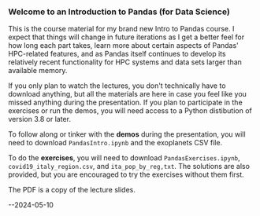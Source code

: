 ### Welcome to an Introduction to Pandas (for Data Science)

This is the course material for my brand new Intro to Pandas course. I expect that things will change in future iterations as I get a better feel for how long each part takes, learn more about certain aspects of Pandas' HPC-related features, and as Pandas itself continues to develop its relatively recent functionality for HPC systems and data sets larger than available memory.

If you only plan to watch the lectures, you don't technically have to download anything, but all the materials are here in case you feel like you missed anything during the presentation. If you plan to participate in the exercises or run the demos, you will need access to a Python distibution of version 3.8 or later.

To follow along or tinker with the **demos** during the presentation, you will need to download `PandasIntro.ipynb` and the exoplanets CSV file.

To do the **exercises**, you will need to download `PandasExercises.ipynb`, `covid19_italy_region.csv`, and `ita_pop_by_reg,txt`. The solutions are also provided, but you are encouraged to try the exercises without them first.

The PDF is a copy of the lecture slides.

--2024-05-10
